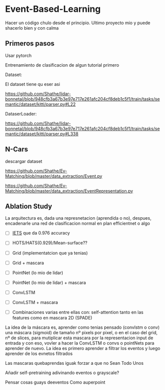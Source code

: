 # Event-Based-Learning

Hacer un código chulo desde el principio. Ultimo proyecto mio y puede shacerlo bien y con calma



## Primeros pasos

Usar pytorch

Entrenamiento de clasificacion de algun tutorial primero

Dataset:

El dataset tiene qu eser asi 

https://github.com/Shathe/lidar-bonnetal/blob/948cfb3a67b3e97e717e261afc204cf8deb1c5f1/train/tasks/semantic/dataset/kitti/parser.py#L22

DataserLoader:

https://github.com/Shathe/lidar-bonnetal/blob/948cfb3a67b3e97e717e261afc204cf8deb1c5f1/train/tasks/semantic/dataset/kitti/parser.py#L338

## N-Cars

descargar dataset

https://github.com/Shathe/Ev-Matching/blob/master/data_extraction/Event.py

https://github.com/Shathe/Ev-Matching/blob/master/data_extraction/EventRepresentation.py







## Ablation Study

La arquitectura es, dada una represnetacion (aprendida o no), despues, encadenarle una red de clasificacion normal en plan efficientnet o algo



- [ ] [IETS](https://link.springer.com/epdf/10.1007/978-3-030-27272-2_35?shared_access_token=MbeJ8WMHDmiRsMopFePo7Pe4RwlQNchNByi7wbcMAY6m3l_EBYi5m5NnMpPG0EINrl6dJsRFKl-k-7rZg8hHip6hmitq-DSVqvGF9uALq-GT6er_lgOPwg1Csi7liZbp8ZY0n9_bchR4e4EV429bsQ%3D%3D) que da 0.976 accuracy
- [ ] HOTS/HATS(0.929)/Mean-surface??
- [ ] Grid (implementatcion que ya tenias)
- [ ] Grid + mascara
- [ ] PointNet (lo mio de lidar)
- [ ] PointNet (lo mio de lidar) + mascara
- [ ] ConvLSTM
- [ ] ConvLSTM + mascara
- [ ] Combinaciones varias entre ellas con: self-attention tanto en las features como en mascara  2D (SPADE)



La idea de la máscara es, aprender como tenias pensado (convlstm o conv) una máscara (sigmoid) de tamaño nº pixels por pixel, o en el caso del grid, nº de slices, para mutiplicar esta mascara por la representacion input de entrada y con eso, vovler a hacer la ConvLSTM o convs  o pointNets para aprender de nuevo. La idea es primero aprender a filtrar los eventos y luego aprender de los evnetos filtrados



Las mascaras quebaprendas iguak forzar a que no Sean Todo Unos



Añadir self-pretraining adivinando eventos o grayscale?

Pensar cosas guays deeventos Como auperpoint



